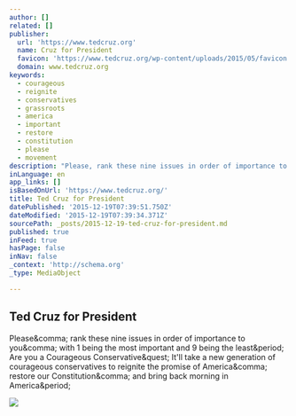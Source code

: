 ```yaml
---
author: []
related: []
publisher:
  url: 'https://www.tedcruz.org'
  name: Cruz for President
  favicon: 'https://www.tedcruz.org/wp-content/uploads/2015/05/favicon.png'
  domain: www.tedcruz.org
keywords:
  - courageous
  - reignite
  - conservatives
  - grassroots
  - america
  - important
  - restore
  - constitution
  - please
  - movement
description: "Please, rank these nine issues in order of importance to you, with 1 being the most important and 9 being the least. Are you a Courageous Conservative? It'll take a new generation of courageous conservatives to reignite the promise of America, restore our Constitution, and bring back morning in America."
inLanguage: en
app_links: []
isBasedOnUrl: 'https://www.tedcruz.org/'
title: Ted Cruz for President
datePublished: '2015-12-19T07:39:51.750Z'
dateModified: '2015-12-19T07:39:34.371Z'
sourcePath: _posts/2015-12-19-ted-cruz-for-president.md
published: true
inFeed: true
hasPage: false
inNav: false
_context: 'http://schema.org'
_type: MediaObject

---
```

<article style=""><h1>Ted Cruz for President</h1><p>Please&amp;comma; rank these nine issues in order of importance to you&amp;comma; with 1 being the most important and 9 being the least&amp;period; Are you a Courageous Conservative&amp;quest; It'll take a new generation of courageous conservatives to reignite the promise of America&amp;comma; restore our Constitution&amp;comma; and bring back morning in America&amp;period;</p><img src="https://www.tedcruz.org/wp-content/uploads/2015/06/USMap2.png" /></article>